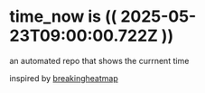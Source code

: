 # time_now is (( 2025-05-23T09:00:00.722Z ))

an automated repo that shows the currnent time

inspired by [breakingheatmap](https://github.com/breakingheatmap/breakingheatmap)